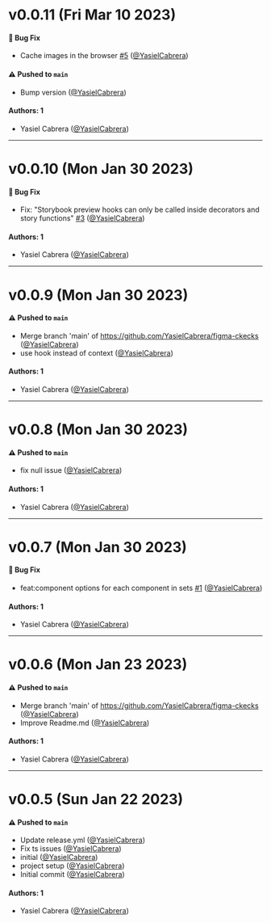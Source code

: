 # v0.0.11 (Fri Mar 10 2023)

#### 🐛 Bug Fix

- Cache images in the browser [#5](https://github.com/YasielCabrera/storybook-addon-figma-comparator/pull/5) ([@YasielCabrera](https://github.com/YasielCabrera))

#### ⚠️ Pushed to `main`

- Bump version ([@YasielCabrera](https://github.com/YasielCabrera))

#### Authors: 1

- Yasiel Cabrera ([@YasielCabrera](https://github.com/YasielCabrera))

---

# v0.0.10 (Mon Jan 30 2023)

#### 🐛 Bug Fix

- Fix: "Storybook preview hooks can only be called inside decorators and story functions" [#3](https://github.com/YasielCabrera/storybook-addon-figma-comparator/pull/3) ([@YasielCabrera](https://github.com/YasielCabrera))

#### Authors: 1

- Yasiel Cabrera ([@YasielCabrera](https://github.com/YasielCabrera))

---

# v0.0.9 (Mon Jan 30 2023)

#### ⚠️ Pushed to `main`

- Merge branch 'main' of https://github.com/YasielCabrera/figma-ckecks ([@YasielCabrera](https://github.com/YasielCabrera))
- use hook instead of context ([@YasielCabrera](https://github.com/YasielCabrera))

#### Authors: 1

- Yasiel Cabrera ([@YasielCabrera](https://github.com/YasielCabrera))

---

# v0.0.8 (Mon Jan 30 2023)

#### ⚠️ Pushed to `main`

- fix null issue ([@YasielCabrera](https://github.com/YasielCabrera))

#### Authors: 1

- Yasiel Cabrera ([@YasielCabrera](https://github.com/YasielCabrera))

---

# v0.0.7 (Mon Jan 30 2023)

#### 🐛 Bug Fix

- feat:component options for each component in sets [#1](https://github.com/YasielCabrera/storybook-addon-figma-comparator/pull/1) ([@YasielCabrera](https://github.com/YasielCabrera))

#### Authors: 1

- Yasiel Cabrera ([@YasielCabrera](https://github.com/YasielCabrera))

---

# v0.0.6 (Mon Jan 23 2023)

#### ⚠️ Pushed to `main`

- Merge branch 'main' of https://github.com/YasielCabrera/figma-ckecks ([@YasielCabrera](https://github.com/YasielCabrera))
- Improve Readme.md ([@YasielCabrera](https://github.com/YasielCabrera))

#### Authors: 1

- Yasiel Cabrera ([@YasielCabrera](https://github.com/YasielCabrera))

---

# v0.0.5 (Sun Jan 22 2023)

#### ⚠️ Pushed to `main`

- Update release.yml ([@YasielCabrera](https://github.com/YasielCabrera))
- Fix ts issues ([@YasielCabrera](https://github.com/YasielCabrera))
- initial ([@YasielCabrera](https://github.com/YasielCabrera))
- project setup ([@YasielCabrera](https://github.com/YasielCabrera))
- Initial commit ([@YasielCabrera](https://github.com/YasielCabrera))

#### Authors: 1

- Yasiel Cabrera ([@YasielCabrera](https://github.com/YasielCabrera))
